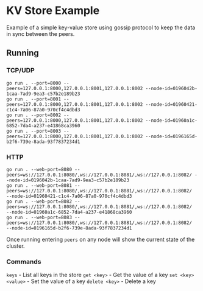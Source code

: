# KV Store Example

Example of a simple key-value store using gossip protocol to keep the data in sync between the peers.

## Running

### TCP/UDP

```shell
go run . --port=8000 --peers=127.0.0.1:8000,127.0.0.1:8001,127.0.0.1:8002 --node-id=0196042b-1caa-7ad9-9ea3-c57b2e189b23
go run . --port=8001 --peers=127.0.0.1:8000,127.0.0.1:8001,127.0.0.1:8002 --node-id=01960421-c1c4-7a06-87a0-970cf4c4dbd3
go run . --port=8002 --peers=127.0.0.1:8000,127.0.0.1:8001,127.0.0.1:8002 --node-id=01960a1c-6852-7da4-a237-e41868ca3960
go run . --port=8003 --peers=127.0.0.1:8000,127.0.0.1:8001,127.0.0.1:8002 --node-id=0196165d-b2f6-739e-8ada-93f7837234d1
```

### HTTP

```shell
go run . --web-port=8080 --peers=ws://127.0.0.1:8080/,ws://127.0.0.1:8081/,ws://127.0.0.1:8082/ --node-id=0196042b-1caa-7ad9-9ea3-c57b2e189b23
go run . --web-port=8081 --peers=ws://127.0.0.1:8080/,ws://127.0.0.1:8081/,ws://127.0.0.1:8082/  --node-id=01960421-c1c4-7a06-87a0-970cf4c4dbd3
go run . --web-port=8082 --peers=ws://127.0.0.1:8080/,ws://127.0.0.1:8081/,ws://127.0.0.1:8082/  --node-id=01960a1c-6852-7da4-a237-e41868ca3960
go run . --web-port=8083 --peers=ws://127.0.0.1:8080/,ws://127.0.0.1:8081/,ws://127.0.0.1:8082/  --node-id=0196165d-b2f6-739e-8ada-93f7837234d1
```


Once running entering `peers` on any node will show the current state of the cluster.

### Commands

`keys` - List all keys in the store
`get <key>` - Get the value of a key
`set <key> <value>` - Set the value of a key
`delete <key>` - Delete a key
